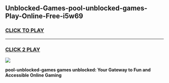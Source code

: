 
## Unblocked-Games-pool-unblocked-games-Play-Online-Free-i5w69
<h3>
<a href="https://premium76.site?title=pool-unblocked-games&ref=26A">CLICK TO PLAY</a></h3>
<hr>

<h3>
<a href="https://premium76.site?title=pool-unblocked-games&ref=26A">CLICK 2 PLAY</a>
  
</h3>

<a href="https://premium76.site?title=pool-unblocked-games&ref=26A"><img src="https://clearcache.store/games.png"></a>


**pool-unblocked-games games unblocked: Your Gateway to Fun and Accessible Online Gaming**
